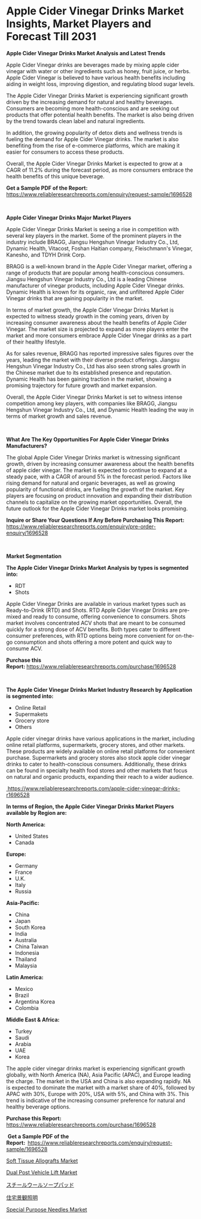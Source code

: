 <p><h1>Apple Cider Vinegar Drinks Market Insights, Market Players and Forecast Till 2031</h1></p><p><strong>Apple Cider Vinegar Drinks Market Analysis and Latest Trends</strong></p>
<p><p>Apple Cider Vinegar drinks are beverages made by mixing apple cider vinegar with water or other ingredients such as honey, fruit juice, or herbs. Apple Cider Vinegar is believed to have various health benefits including aiding in weight loss, improving digestion, and regulating blood sugar levels.</p><p>The Apple Cider Vinegar Drinks Market is experiencing significant growth driven by the increasing demand for natural and healthy beverages. Consumers are becoming more health-conscious and are seeking out products that offer potential health benefits. The market is also being driven by the trend towards clean label and natural ingredients.</p><p>In addition, the growing popularity of detox diets and wellness trends is fueling the demand for Apple Cider Vinegar drinks. The market is also benefiting from the rise of e-commerce platforms, which are making it easier for consumers to access these products.</p><p>Overall, the Apple Cider Vinegar Drinks Market is expected to grow at a CAGR of 11.2% during the forecast period, as more consumers embrace the health benefits of this unique beverage.</p></p>
<p><strong>Get a Sample PDF of the Report:&nbsp;</strong> <a href="https://www.reliableresearchreports.com/enquiry/request-sample/1696528">https://www.reliableresearchreports.com/enquiry/request-sample/1696528</a></p>
<p>&nbsp;</p>
<p><strong>Apple Cider Vinegar Drinks Major Market Players</strong></p>
<p><p>Apple Cider Vinegar Drinks Market is seeing a rise in competition with several key players in the market. Some of the prominent players in the industry include BRAGG, Jiangsu Hengshun Vinegar Industry Co., Ltd, Dynamic Health, Vitacost, Foshan Haitian company, Fleischmann's Vinegar, Kanesho, and TDYH Drink Corp. </p><p>BRAGG is a well-known brand in the Apple Cider Vinegar market, offering a range of products that are popular among health-conscious consumers. Jiangsu Hengshun Vinegar Industry Co., Ltd is a leading Chinese manufacturer of vinegar products, including Apple Cider Vinegar drinks. Dynamic Health is known for its organic, raw, and unfiltered Apple Cider Vinegar drinks that are gaining popularity in the market. </p><p>In terms of market growth, the Apple Cider Vinegar Drinks Market is expected to witness steady growth in the coming years, driven by increasing consumer awareness about the health benefits of Apple Cider Vinegar. The market size is projected to expand as more players enter the market and more consumers embrace Apple Cider Vinegar drinks as a part of their healthy lifestyle.</p><p>As for sales revenue, BRAGG has reported impressive sales figures over the years, leading the market with their diverse product offerings. Jiangsu Hengshun Vinegar Industry Co., Ltd has also seen strong sales growth in the Chinese market due to its established presence and reputation. Dynamic Health has been gaining traction in the market, showing a promising trajectory for future growth and market expansion.</p><p>Overall, the Apple Cider Vinegar Drinks Market is set to witness intense competition among key players, with companies like BRAGG, Jiangsu Hengshun Vinegar Industry Co., Ltd, and Dynamic Health leading the way in terms of market growth and sales revenue.</p></p>
<p>&nbsp;</p>
<p><strong>What Are The Key Opportunities For Apple Cider Vinegar Drinks Manufacturers?</strong></p>
<p><p>The global Apple Cider Vinegar Drinks market is witnessing significant growth, driven by increasing consumer awareness about the health benefits of apple cider vinegar. The market is expected to continue to expand at a steady pace, with a CAGR of around 5% in the forecast period. Factors like rising demand for natural and organic beverages, as well as growing popularity of functional drinks, are fueling the growth of the market. Key players are focusing on product innovation and expanding their distribution channels to capitalize on the growing market opportunities. Overall, the future outlook for the Apple Cider Vinegar Drinks market looks promising.</p></p>
<p><strong>Inquire or Share Your Questions If Any Before Purchasing This Report:</strong> <a href="https://www.reliableresearchreports.com/enquiry/pre-order-enquiry/1696528">https://www.reliableresearchreports.com/enquiry/pre-order-enquiry/1696528</a></p>
<p>&nbsp;</p>
<p><strong>Market Segmentation</strong></p>
<p><strong>The Apple Cider Vinegar Drinks Market Analysis by types is segmented into:</strong></p>
<p><ul><li>RDT</li><li>Shots</li></ul></p>
<p><p>Apple Cider Vinegar Drinks are available in various market types such as Ready-to-Drink (RTD) and Shots. RTD Apple Cider Vinegar Drinks are pre-mixed and ready to consume, offering convenience to consumers. Shots market involves concentrated ACV shots that are meant to be consumed quickly for a strong dose of ACV benefits. Both types cater to different consumer preferences, with RTD options being more convenient for on-the-go consumption and shots offering a more potent and quick way to consume ACV.</p></p>
<p><strong>Purchase this Report:&nbsp;</strong><a href="https://www.reliableresearchreports.com/purchase/1696528">https://www.reliableresearchreports.com/purchase/1696528</a></p>
<p>&nbsp;</p>
<p><strong>The Apple Cider Vinegar Drinks Market Industry Research by Application is segmented into:</strong></p>
<p><ul><li>Online Retail</li><li>Supermakets</li><li>Grocery store</li><li>Others</li></ul></p>
<p><p>Apple cider vinegar drinks have various applications in the market, including online retail platforms, supermarkets, grocery stores, and other markets. These products are widely available on online retail platforms for convenient purchase. Supermarkets and grocery stores also stock apple cider vinegar drinks to cater to health-conscious consumers. Additionally, these drinks can be found in specialty health food stores and other markets that focus on natural and organic products, expanding their reach to a wider audience.</p></p>
<p><a href="https://www.reliableresearchreports.com/apple-cider-vinegar-drinks-r1696528">&nbsp;https://www.reliableresearchreports.com/apple-cider-vinegar-drinks-r1696528</a></p>
<p><strong>In terms of Region, the Apple Cider Vinegar Drinks Market Players available by Region are:</strong></p>
<p>
    <p> <strong> North America: </strong>
        <ul>
            <li>United States</li>
            <li>Canada</li>
        </ul>
        </p> 
    <p> <strong> Europe: </strong>
        <ul>
            <li>Germany</li>
            <li>France</li>
            <li>U.K.</li>
            <li>Italy</li>
            <li>Russia</li>
        </ul>
        </p> 
    <p> <strong> Asia-Pacific: </strong>
        <ul>
            <li>China</li>
            <li>Japan</li>
            <li>South Korea</li>
            <li>India</li>
            <li>Australia</li>
            <li>China Taiwan</li>
            <li>Indonesia</li>
            <li>Thailand</li>
            <li>Malaysia</li>
        </ul>
        </p> 
    <p> <strong> Latin America: </strong>
        <ul>
            <li>Mexico</li>
            <li>Brazil</li>
            <li>Argentina Korea</li>
            <li>Colombia</li>
        </ul>
        </p> 
    <p> <strong> Middle East & Africa: </strong>
        <ul>
            <li>Turkey</li>
            <li>Saudi</li>
            <li>Arabia</li>
            <li>UAE</li>
            <li>Korea</li>
        </ul>
    </p>
    </p>
<p><p>The apple cider vinegar drinks market is experiencing significant growth globally, with North America (NA), Asia Pacific (APAC), and Europe leading the charge. The market in the USA and China is also expanding rapidly. NA is expected to dominate the market with a market share of 40%, followed by APAC with 30%, Europe with 20%, USA with 5%, and China with 3%. This trend is indicative of the increasing consumer preference for natural and healthy beverage options.</p></p>
<p><strong>Purchase this Report: </strong><a href="https://www.reliableresearchreports.com/purchase/1696528">https://www.reliableresearchreports.com/purchase/1696528</a></p>
<p>&nbsp;<strong>Get a Sample PDF of the Report:&nbsp;&nbsp;</strong><a href="https://www.reliableresearchreports.com/enquiry/request-sample/1696528">https://www.reliableresearchreports.com/enquiry/request-sample/1696528</a></p>
<p><strong></strong></p>
<p><p><a href="https://www.linkedin.com/pulse/analyzing-soft-tissue-allografts-market-global-industry-perspective-auize">Soft Tissue Allografts Market</a></p><p><a href="https://github.com/RichRobinson5/Market-Research-Report-List-5/blob/main/dual-post-vehicle-lift-market.md">Dual Post Vehicle Lift Market</a></p><p><a href="https://github.com/TatumKoelpin2017/Market-Research-Report-List-1/blob/main/214193765440.md">スチールウールソープパッド</a></p><p><a href="https://github.com/GregorioOKeefe2023/Market-Research-Report-List-1/blob/main/907799565439.md">住宅景観照明</a></p><p><a href="https://www.linkedin.com/pulse/special-purpose-needles-market-comprehensive-assessment-type-wfxie">Special Purpose Needles Market</a></p></p>
